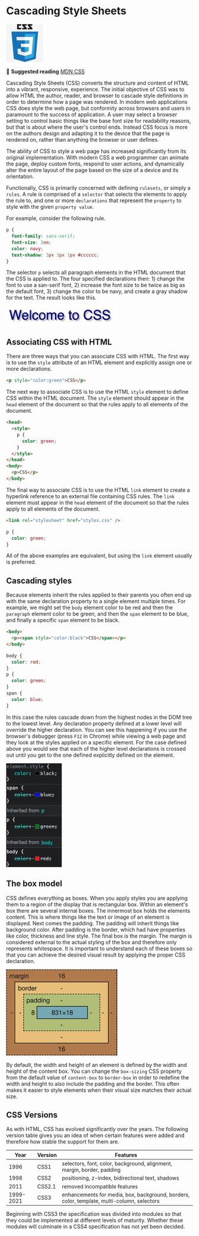 # Cascading Style Sheets

<img src="cssLogo.png" width=100/>

📖 **Suggested reading** [MDN CSS](https://developer.mozilla.org/en-US/docs/Web/CSS)

Cascading Style Sheets (CSS) converts the structure and content of HTML into a vibrant, responsive, experience. The initial objective of CSS was to allow HTML the author, reader, and browser to cascade style definitions in order to determine how a page was rendered. In modern web applications CSS does style the web page, but conformity across browsers and users in paramount to the success of application. A user may select a browser setting to control basic things like the base font size for readability reasons, but that is about where the user's control ends. Instead CSS focus is more on the authors design and adapting it to the device that the page is rendered on, rather than anything the browser or user defines.

The ability of CSS to style a web page has increased significantly from its original implementation. With modern CSS a web programmer can animate the page, deploy custom fonts, respond to user actions, and dynamically alter the entire layout of the page based on the size of a device and its orientation.

Functionally, CSS is primarily concerned with defining `rulesets`, or simply a `rules`. A rule is comprised of a `selector` that selects the elements to apply the rule to, and one or more `declarations` that represent the `property` to style with the given `property value`.

For example, consider the following rule.

```css
p {
  font-family: sans-serif;
  font-size: 2em;
  color: navy;
  text-shadow: 3px 3px 1px #cccccc;
}
```

The selector `p` selects all paragraph elements in the HTML document that the CSS is applied to. The four specified declarations then: 1) change the font to use a san-serif font, 2) increase the font size to be twice as big as the default font, 3) change the color to be navy, and create a gray shadow for the text. The result looks like this.

![CSS simple rule](cssSimpleRule.jpg)

## Associating CSS with HTML

There are three ways that you can associate CSS with HTML. The first way is to use the `style` attribute of an HTML element and explicitly assign one or more declarations.

```html
<p style="color:green">CSS</p>
```

The next way to associate CSS is to use the HTML `style` element to define CSS within the HTML document. The `style` element should appear in the `head` element of the document so that the rules apply to all elements of the document.

```html
<head>
  <style>
    p {
      color: green;
    }
  </style>
</head>
<body>
  <p>CSS</p>
</body>
```

The final way to associate CSS is to use the HTML `link` element to create a hyperlink reference to an external file containing CSS rules. The `link` element must appear in the `head` element of the document so that the rules apply to all elements of the document.

```html
<link rel="stylesheet" href="styles.css" />
```

```css
p {
  color: green;
}
```

All of the above examples are equivalent, but using the `link` element usually is preferred.

## Cascading styles

Because elements inherit the rules applied to their parents you often end up with the same declaration property to a single element multiple times. For example, we might set the `body` element color to be red and then the `paragraph` element color to be green, and then the `span` element to be blue, and finally a specific `span` element to be black.

```html
<body>
  <p><span style="color:black">CSS</span></p>
</body>
```

```css
body {
  color: red;
}
p {
  color: green;
}
span {
  color: blue;
}
```

In this case the rules cascade down from the highest nodes in the DOM tree to the lowest level. Any declaration property defined at a lower level will override the higher declaration. You can see this happening if you use the browser's debugger (press `F12` in Chrome) while viewing a web page and they look at the styles applied on a specific element. For the case defined above you would see that each of the higher level declarations is crossed out until you get to the one defined explicitly defined on the element.

![CSS cascade](cssCascading.jpg)

## The box model

CSS defines everything as boxes. When you apply styles you are applying them to a region of the display that is rectangular box. Within an element's box there are several internal boxes. The innermost box holds the elements content. This is where things like the text or image of an element is displayed. Next comes the padding. The padding will inherit things like background color. After padding is the border, which had have properties like color, thickness and line style. The final box is the margin. The margin is considered external to the actual styling of the box and therefore only represents whitespace. It is important to understand each of these boxes so that you can achieve the desired visual result by applying the proper CSS declaration.

![CSS box model](cssBoxModel.jpg)

By default, the width and height of an element is defined by the width and height of the content box. You can change the `box-sizing` CSS property from the default value of `content-box` to `border-box` in order to redefine the width and height to also include the padding and the border. This often makes it easier to style elements when their visual size matches their actual size.

## CSS Versions

As with HTML, CSS has evolved significantly over the years. The following version table gives you an idea of when certain features were added and therefore how stable the support for them are.

| Year      | Version | Features                                                                                   |
| --------- | ------- | ------------------------------------------------------------------------------------------ |
| 1996      | CSS1    | selectors, font, color, background, alignment, margin, border, padding                     |
| 1998      | CSS2    | positioning, z-index, bidirectional text, shadows                                          |
| 2011      | CSS2.1  | removed incompatible features                                                              |
| 1999-2021 | CSS3    | enhancements for media, box, background, borders, color, template, multi-column, selectors |

Beginning with CSS3 the specification was divided into modules so that they could be implemented at different levels of maturity. Whether these modules will culminate in a CSS4 specification has not yet been decided.

